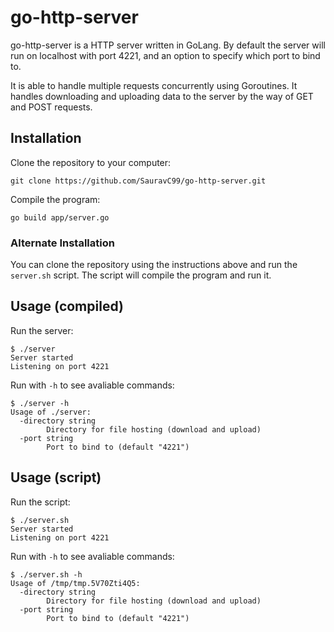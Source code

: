 # go-http-server

go-http-server is a HTTP server written in GoLang. By default the server will run on localhost with port 4221, and an option to specify which port to bind to.

It is able to handle multiple requests concurrently using Goroutines. It handles downloading and uploading data to the server by the way of GET and POST requests.


## Installation
Clone the repository to your computer:
```
git clone https://github.com/SauravC99/go-http-server.git
```

Compile the program:
```
go build app/server.go
```

### Alternate Installation

You can clone the repository using the instructions above and run the `server.sh` script. The script will compile the program and run it.


## Usage (compiled)
Run the server:
```console
$ ./server
Server started
Listening on port 4221
```

Run with `-h` to see avaliable commands:
```console
$ ./server -h
Usage of ./server:
  -directory string
        Directory for file hosting (download and upload)
  -port string
        Port to bind to (default "4221")
```


## Usage (script)
Run the script:
```console
$ ./server.sh
Server started
Listening on port 4221
```
Run with `-h` to see avaliable commands:
```console
$ ./server.sh -h
Usage of /tmp/tmp.5V70Zti4Q5:
  -directory string
        Directory for file hosting (download and upload)
  -port string
        Port to bind to (default "4221")
```